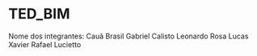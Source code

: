 # TED_BIM
Nome dos integrantes: Cauã Brasil
                      Gabriel Calisto
                      Leonardo Rosa
                      Lucas Xavier
                      Rafael Lucietto 
